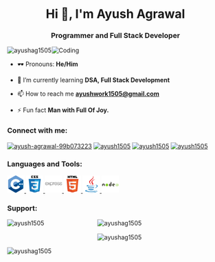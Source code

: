 <h1 align="center">Hi 👋, I'm Ayush Agrawal</h1>
<h3 align="center">Programmer and Full Stack Developer</h3>

<img align="right" alt="Coding" width="400" src="https://encrypted-tbn0.gstatic.com/images?q=tbn:ANd9GcQFaB0ShSgUdZin7GjHcAH6mpGMrfpCOR1DfA&usqp=CAU">

<p align="left"> <img src="https://komarev.com/ghpvc/?username=ayushag1505&label=Profile%20views&color=0e75b6&style=flat" alt="ayushag1505" /> </p>

- 🕶️ Pronouns: <strong>He/Him</strong>

- 🌱 I’m currently learning **DSA, Full Stack Development**

- 📫 How to reach me **ayushwork1505@gmail.com**

- ⚡ Fun fact **Man with Full Of Joy.**

<h3 align="left">Connect with me:</h3>
<p align="left">
<a href="https://linkedin.com/in/ayush-agrawal-99b073223" target="blank"><img align="center" src="https://raw.githubusercontent.com/rahuldkjain/github-profile-readme-generator/master/src/images/icons/Social/linked-in-alt.svg" alt="ayush-agrawal-99b073223" height="30" width="40" /></a>
<a href="https://www.codechef.com/users/ayush1505" target="blank"><img align="center" src="https://cdn.jsdelivr.net/npm/simple-icons@3.1.0/icons/codechef.svg" alt="ayush1505" height="30" width="40" /></a>
<a href="https://codeforces.com/profile/ayush1505" target="blank"><img align="center" src="https://raw.githubusercontent.com/rahuldkjain/github-profile-readme-generator/master/src/images/icons/Social/codeforces.svg" alt="ayush1505" height="30" width="40" /></a>
<a href="https://www.leetcode.com/ayush1505" target="blank"><img align="center" src="https://raw.githubusercontent.com/rahuldkjain/github-profile-readme-generator/master/src/images/icons/Social/leet-code.svg" alt="ayush1505" height="30" width="40" /></a>
</p>

<h3 align="left">Languages and Tools:</h3>
<p align="left"> <a href="https://www.w3schools.com/cpp/" target="_blank" rel="noreferrer"> <img src="https://raw.githubusercontent.com/devicons/devicon/master/icons/cplusplus/cplusplus-original.svg" alt="cplusplus" width="40" height="40"/> </a> <a href="https://www.w3schools.com/css/" target="_blank" rel="noreferrer"> <img src="https://raw.githubusercontent.com/devicons/devicon/master/icons/css3/css3-original-wordmark.svg" alt="css3" width="40" height="40"/> </a> <a href="https://expressjs.com" target="_blank" rel="noreferrer"> <img src="https://raw.githubusercontent.com/devicons/devicon/master/icons/express/express-original-wordmark.svg" alt="express" width="40" height="40"/> </a> <a href="https://www.w3.org/html/" target="_blank" rel="noreferrer"> <img src="https://raw.githubusercontent.com/devicons/devicon/master/icons/html5/html5-original-wordmark.svg" alt="html5" width="40" height="40"/> </a> <a href="https://www.java.com" target="_blank" rel="noreferrer"> <img src="https://raw.githubusercontent.com/devicons/devicon/master/icons/java/java-original.svg" alt="java" width="40" height="40"/> </a> <a href="https://nodejs.org" target="_blank" rel="noreferrer"> <img src="https://raw.githubusercontent.com/devicons/devicon/master/icons/nodejs/nodejs-original-wordmark.svg" alt="nodejs" width="40" height="40"/> </a> </p>

<h3 align="left">Support:</h3>
<p><a href="https://www.buymeacoffee.com/ayush1505"> <img align="left" src="https://cdn.buymeacoffee.com/buttons/v2/default-yellow.png" height="50" width="210" alt="ayush1505" /></a></p>

<p><img src="https://github-readme-stats.vercel.app/api/top-langs?username=ayushag1505&show_icons=true&locale=en&layout=compact" alt="ayushag1505" /></p>


<p><img align="center" src="https://github-readme-stats.vercel.app/api?username=ayushag1505&show_icons=true&locale=en" alt="ayushag1505" /></p>

<p><img align="center" src="https://github-readme-streak-stats.herokuapp.com/?user=ayushag1505&" alt="ayushag1505" /></p>
